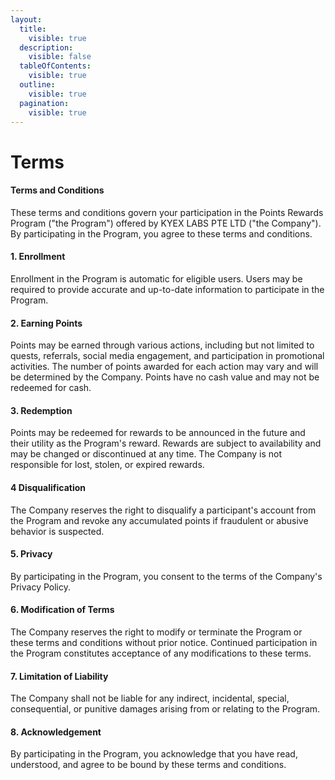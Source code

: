 ```yaml
---
layout:
  title:
    visible: true
  description:
    visible: false
  tableOfContents:
    visible: true
  outline:
    visible: true
  pagination:
    visible: true
---
```


# Terms

#### Terms and Conditions

These terms and conditions govern your participation in the Points Rewards Program ("the Program") offered by KYEX LABS PTE LTD ("the Company"). By participating in the Program, you agree to these terms and conditions.

#### 1.⁠ ⁠Enrollment

Enrollment in the Program is automatic for eligible users. Users may be required to provide accurate and up-to-date information to participate in the Program.

#### 2.⁠ ⁠Earning Points

Points may be earned through various actions, including but not limited to quests, referrals, social media engagement, and participation in promotional activities. The number of points awarded for each action may vary and will be determined by the Company. Points have no cash value and may not be redeemed for cash.

#### 3.⁠ ⁠Redemption

Points may be redeemed for rewards to be announced in the future and their utility as the Program's reward. Rewards are subject to availability and may be changed or discontinued at any time. The Company is not responsible for lost, stolen, or expired rewards.

#### 4⁠ ⁠Disqualification

The Company reserves the right to disqualify a participant's account from the Program and revoke any accumulated points if fraudulent or abusive behavior is suspected.

#### 5.⁠ ⁠Privacy

By participating in the Program, you consent to the terms of the Company's Privacy Policy.

#### 6.⁠ ⁠Modification of Terms

The Company reserves the right to modify or terminate the Program or these terms and conditions without prior notice. Continued participation in the Program constitutes acceptance of any modifications to these terms.

#### 7.⁠ ⁠Limitation of Liability

The Company shall not be liable for any indirect, incidental, special, consequential, or punitive damages arising from or relating to the Program.

#### 8. Acknowledgement

By participating in the Program, you acknowledge that you have read, understood, and agree to be bound by these terms and conditions.
